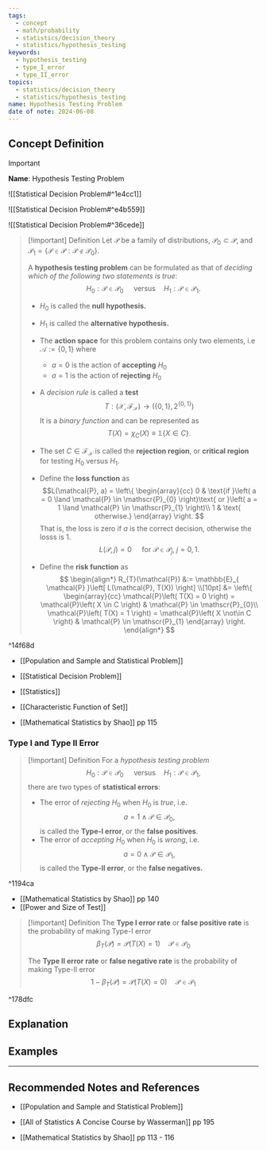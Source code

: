 ```yaml
---
tags:
  - concept
  - math/probability
  - statistics/decision_theory
  - statistics/hypothesis_testing
keywords:
  - hypothesis_testing
  - type_I_error
  - type_II_error
topics:
  - statistics/decision_theory
  - statistics/hypothesis_testing
name: Hypothesis Testing Problem
date of note: 2024-06-08
---
```


## Concept Definition

>[!important]
>**Name**: Hypothesis Testing Problem

![[Statistical Decision Problem#^1e4cc1]]

![[Statistical Decision Problem#^e4b559]]

![[Statistical Decision Problem#^36cede]]

>[!important] Definition
>Let $\mathscr{P}$ be a family of distributions, $\mathscr{P}_{0} \subset \mathscr{P}$, and $\mathscr{P}_{1} = \left\{ \mathcal{P} \in \mathscr{P}: \mathcal{P} \not\in \mathscr{P}_{0}  \right\}.$
>
>A **hypothesis testing problem** can be formulated as that of *deciding which of the following two statements is true*:
>$$
>H_{0}: \mathcal{P} \in \mathscr{P}_{0} \quad \text{ versus} \quad H_{1}: \mathcal{P} \in \mathscr{P}_{1}.
>$$
>
>- $H_{0}$ is called the **null hypothesis.**
>- $H_{1}$ is called the **alternative hypothesis.**
>- The **action space** for this problem contains only two elements, i.e $\mathcal{A} := \left\{ 0, 1 \right\}$ where 
>	- $a=0$ is the action of **accepting** $H_{0}$
>	- $a=1$ is the action of **rejecting** $H_{0}$
>-  A *decision rule* is called a **test** $$T: (\mathcal{X}, \mathscr{F}_{\mathcal{X}}) \to (\left\{0, 1\right\}, 2^{\left\{ 0, 1 \right\}})$$  It is a *binary function* and can be represented as $$T(X) = \chi_{C}(X) \equiv \mathbb{1}\left\{ X \in C \right\}.$$
>	- The set $C \in \mathscr{F}_{\mathcal{X}}$ is called the **rejection region**, or **critical region** for testing $H_{0}$ versus $H_{1}$.
>  
>- Define the **loss function** as 
>  $$L(\mathcal{P}, a) = \left\{
>  \begin{array}{cc} 
> 0 & \text{if }\left( a = 0 \land \mathcal{P} \in \mathscr{P}_{0} \right)\text{ or }\left( a = 1 \land \mathcal{P} \in \mathscr{P}_{1} \right)\\
> 1 & \text{ otherwise.}
>\end{array} \right. 
>$$
>That is, the loss is zero if $a$ is the correct decision, otherwise the losss is $1$.  $$L(\mathcal{P}, j) =0 \quad \text{ for } \mathcal{P} \in \mathscr{P}_{j},\; j=0,1.$$
>- Define the **risk function** as 
>  $$
>  \begin{align*}
>  R_{T}(\mathcal{P}) &:= \mathbb{E}_{ \mathcal{P} }\left[ L(\mathcal{P}, T(X)) \right] \\[10pt]
>  &= 
> \left\{
> \begin{array}{cc} 
> \mathcal{P}\left( T(X) = 0 \right) = \mathcal{P}\left( X \in C \right) &  \mathcal{P} \in \mathscr{P}_{0}\\
> \mathcal{P}\left( T(X) = 1 \right) = \mathcal{P}\left( X \not\in C \right) &  \mathcal{P} \in \mathscr{P}_{1}
>\end{array} \right. 
\end{align*}
> $$

^14f68d


- [[Population and Sample and Statistical Problem]]
- [[Statistical Decision Problem]]
- [[Statistics]]
- [[Characteristic Function of Set]]

- [[Mathematical Statistics by Shao]] pp 115

### Type I and Type II Error

>[!important] Definition
>For a *hypothesis testing problem* 
>$$
>H_{0}: \mathcal{P} \in \mathscr{P}_{0} \quad \text{ versus} \quad H_{1}: \mathcal{P} \in \mathscr{P}_{1},
>$$
>there are two types of **statistical errors**:
>- The error of *rejecting* $H_{0}$ when $H_{0}$ is *true*, i.e. $$a = 1 \land \mathcal{P} \in \mathscr{P}_{0},$$ is called the **Type-I error**, or the **false positives**.
>- The error of *accepting* $H_{0}$ when $H_{0}$ is *wrong*, i.e. $$a = 0 \land \mathcal{P} \in \mathscr{P}_{1},$$ is called the **Type-II error**, or the **false negatives.**

^1194ca

- [[Mathematical Statistics by Shao]] pp 140
- [[Power and Size of Test]]

>[!important] Definition
>The **Type I error rate** or **false positive rate** is the probability of making Type-I error
>$$
>\beta_{T}(\mathcal{P}) = \mathcal{P}\left( T(X) = 1 \right) \quad \mathcal{P}\in \mathscr{P}_{0}
>$$
>
>The **Type II error rate** or **false negative rate** is the probability of making Type-II error
>$$
>1 - \beta_{T}(\mathcal{P}) = \mathcal{P}\left( T(X) = 0 \right) \quad \mathcal{P}\in \mathscr{P}_{1}
>$$

^178dfc



## Explanation



## Examples









-----------
##  Recommended Notes and References



- [[Population and Sample and Statistical Problem]]

- [[All of Statistics A Concise Course by Wasserman]] pp 195
- [[Mathematical Statistics by Shao]] pp 113 - 116

